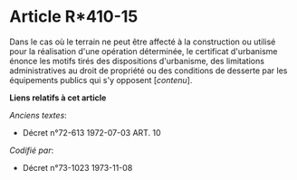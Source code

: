 # Article R*410-15

Dans le cas où le terrain ne peut être affecté à la construction ou utilisé pour la réalisation d'une opération déterminée,
le certificat d'urbanisme énonce les motifs tirés des dispositions d'urbanisme, des limitations administratives au droit de
propriété ou des conditions de desserte par les équipements publics qui s'y opposent [*contenu*].

**Liens relatifs à cet article**

_Anciens textes_:

  - Décret n°72-613 1972-07-03 ART. 10

_Codifié par_:

  - Décret n°73-1023 1973-11-08
